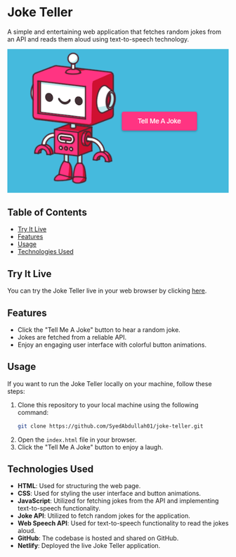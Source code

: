 # Joke Teller

A simple and entertaining web application that fetches random jokes from an API and reads them aloud using text-to-speech technology.

![Joke Teller Screenshot](joke-teller-screenshot.png)

## Table of Contents
- [Try It Live](#try-it-live)
- [Features](#features)
- [Usage](#usage)
- [Technologies Used](#technologies-used)

## Try It Live

You can try the Joke Teller live in your web browser by clicking [here](https://joketellerjs.netlify.app).

## Features

- Click the "Tell Me A Joke" button to hear a random joke.
- Jokes are fetched from a reliable API.
- Enjoy an engaging user interface with colorful button animations.

## Usage

If you want to run the Joke Teller locally on your machine, follow these steps:

1. Clone this repository to your local machine using the following command:
   ```bash
   git clone https://github.com/SyedAbdullah01/joke-teller.git
2. Open the `index.html` file in your browser.
3. Click the "Tell Me A Joke" button to enjoy a laugh.

## Technologies Used

- **HTML**: Used for structuring the web page.
- **CSS**: Used for styling the user interface and button animations.
- **JavaScript**: Utilized for fetching jokes from the API and implementing text-to-speech functionality.
- **Joke API**: Utilized to fetch random jokes for the application.
- **Web Speech API**: Used for text-to-speech functionality to read the jokes aloud.
- **GitHub**: The codebase is hosted and shared on GitHub.
- **Netlify**: Deployed the live Joke Teller application.

